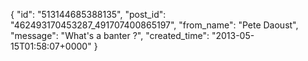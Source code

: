  {
   "id": "513144685388135",
   "post_id": "462493170453287_491707400865197",
   "from_name": "Pete Daoust",
   "message": "What's a banter ?",
   "created_time": "2013-05-15T01:58:07+0000"
 }
